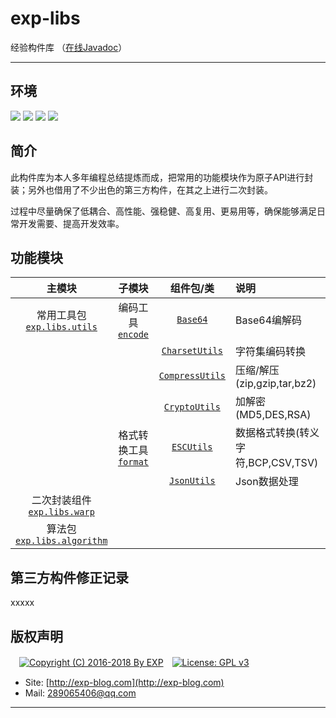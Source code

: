 # exp-libs
经验构件库 （[在线Javadoc](https://lyy289065406.github.io/api-online/javadoc/exp-libs/1.0/index.html)）


------


## 环境

![](https://img.shields.io/badge/Platform-Windows|Linux-brightgreen.svg) ![](https://img.shields.io/badge/IDE-Eclipse-brightgreen.svg) ![](https://img.shields.io/badge/Maven-3.2.5-brightgreen.svg) ![](https://img.shields.io/badge/JDK-1.6%2B-brightgreen.svg)

## 简介

此构件库为本人多年编程总结提炼而成，把常用的功能模块作为原子API进行封装；另外也借用了不少出色的第三方构件，在其之上进行二次封装。

过程中尽量确保了低耦合、高性能、强稳健、高复用、更易用等，确保能够满足日常开发需要、提高开发效率。


## 功能模块

| 主模块 | 子模块 | 组件包/类 | 说明 |
|:---:|:---:|:---:|:---|
| 常用工具包<br/>[`exp.libs.utils`](https://github.com/lyy289065406/expcodes/tree/master/java/00-exp-libs/exp-libs/trunk/src/main/java/exp/libs/utils) | 编码工具<br/>[`encode`](https://github.com/lyy289065406/expcodes/blob/master/java/00-exp-libs/exp-libs/trunk/src/main/java/exp/libs/utils/encode) | [`Base64`](https://github.com/lyy289065406/expcodes/blob/master/java/00-exp-libs/exp-libs/trunk/src/main/java/exp/libs/utils/encode/Base64.java) | Base64编解码 |
| &nbsp; | &nbsp; | [`CharsetUtils`](https://github.com/lyy289065406/expcodes/blob/master/java/00-exp-libs/exp-libs/trunk/src/main/java/exp/libs/utils/encode/CharsetUtils.java) | 字符集编码转换 |
| &nbsp; | &nbsp; | [`CompressUtils`](https://github.com/lyy289065406/expcodes/blob/master/java/00-exp-libs/exp-libs/trunk/src/main/java/exp/libs/utils/encode/CompressUtils.java) | 压缩/解压(zip,gzip,tar,bz2) |
| &nbsp; | &nbsp; | [`CryptoUtils`](https://github.com/lyy289065406/expcodes/blob/master/java/00-exp-libs/exp-libs/trunk/src/main/java/exp/libs/utils/encode/CryptoUtils.java) | 加解密(MD5,DES,RSA) |
| &nbsp; | 格式转换工具<br/>[`format`](https://github.com/lyy289065406/expcodes/blob/master/java/00-exp-libs/exp-libs/trunk/src/main/java/exp/libs/utils/format) | [`ESCUtils`](https://github.com/lyy289065406/expcodes/blob/master/java/00-exp-libs/exp-libs/trunk/src/main/java/exp/libs/utils/format/ESCUtils.java) | 数据格式转换(转义字符,BCP,CSV,TSV) |
| &nbsp; | &nbsp; | [`JsonUtils`](https://github.com/lyy289065406/expcodes/blob/master/java/00-exp-libs/exp-libs/trunk/src/main/java/exp/libs/utils/format/JsonUtils.java) | Json数据处理 |
| 二次封装组件<br/>[`exp.libs.warp`](https://github.com/lyy289065406/expcodes/tree/master/java/00-exp-libs/exp-libs/trunk/src/main/java/exp/libs/warp) | &nbsp; | &nbsp; | &nbsp; |
| 算法包<br/>[`exp.libs.algorithm`](https://github.com/lyy289065406/expcodes/tree/master/java/00-exp-libs/exp-libs/trunk/src/main/java/exp/libs/algorithm) | &nbsp; | &nbsp; | &nbsp; |


## 第三方构件修正记录

xxxxx


## 版权声明

　[![Copyright (C) 2016-2018 By EXP](https://img.shields.io/badge/Copyright%20(C)-2006~2018%20By%20EXP-blue.svg)](http://exp-blog.com)　[![License: GPL v3](https://img.shields.io/badge/License-GPL%20v3-blue.svg)](https://www.gnu.org/licenses/gpl-3.0)
  

- Site: [http://exp-blog.com](http://exp-blog.com) 
- Mail: <a href="mailto:289065406@qq.com?subject=[EXP's Github]%20Your%20Question%20（请写下您的疑问）&amp;body=What%20can%20I%20help%20you?%20（需要我提供什么帮助吗？）">289065406@qq.com</a>


------
